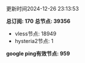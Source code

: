更新时间2024-12-26 23:13:53

**总订阅: 170**
**总节点: 39356**
- vless节点: 18949
- hysteria2节点: 1

**google ping有效节点: 959**
